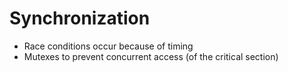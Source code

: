 # Synchronization
* Race conditions occur because of timing
* Mutexes to prevent concurrent access (of the critical section)
